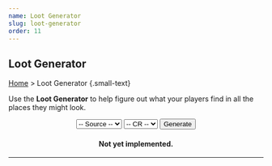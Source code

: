 ```yaml
---
name: Loot Generator
slug: loot-generator
order: 11
---
```

## Loot Generator
[Home](dm-operations-center) > Loot Generator {.small-text}

Use the **Loot Generator** to help figure out what your players find in all the places they might look.

<div style="margin-bottom:15px; text-align:center;">
    <select id="selectRace">
        <option value="">-- Source --</option>
        <option value="backpack">Backpack</option>
        <option value="bookcase">Bookcase</option>
        <option value="desk">Desk</option>
        <option value="hoard">Hoard</option>
        <option value="pickpocket">Pickpocket</option>
        <option value="spellbook">Spellbook</option>
        <option value="treasure">Treasure</option>
    </select>
    <select id="selectGender">
        <option value="">-- CR --</option>
        <option value="">.</option>
        <option value="">.</option>
    </select>
    <button id="buttonGenerateName" onclick="generateName()"> 
        Generate 
    </button> 
</div>


<div class="result">
    <h4 style="text-align:center;">Not yet implemented.</h4>
</div>
<hr/>

